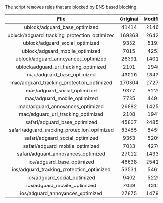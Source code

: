 The script removes rules that are blocked by DNS based blocking.


| File | Original | Modified |
|:----:|:-----:|:-----:|
| ublock/adguard_base_optimized | 41414 | 21469 |
| ublock/adguard_tracking_protection_optimized | 169368 | 26428 |
| ublock/adguard_social_optimized | 9332 | 5192 |
| ublock/adguard_mobile_optimized | 7015 | 4253 |
| ublock/adguard_annoyances_optimized | 26391 | 14015 |
| ublock/adguard_url_tracking_optimized | 2101 | 1940 |
| mac/adguard_base_optimized | 43516 | 23473 |
| mac/adguard_tracking_protection_optimized | 170304 | 27272 |
| mac/adguard_social_optimized | 9377 | 5229 |
| mac/adguard_mobile_optimized | 7735 | 4491 |
| mac/adguard_annoyances_optimized | 26882 | 14257 |
| mac/adguard_url_tracking_optimized | 2108 | 1947 |
| safari/adguard_base_optimized | 45807 | 24858 |
| safari/adguard_tracking_protection_optimized | 53485 | 5455 |
| safari/adguard_social_optimized | 9363 | 5209 |
| safari/adguard_mobile_optimized | 7033 | 4270 |
| safari/adguard_annoyances_optimized | 27012 | 14332 |
| ios/adguard_base_optimized | 46638 | 25413 |
| ios/adguard_tracking_protection_optimized | 53531 | 5462 |
| ios/adguard_social_optimized | 9402 | 5229 |
| ios/adguard_mobile_optimized | 7089 | 4312 |
| ios/adguard_annoyances_optimized | 27975 | 14793 |
